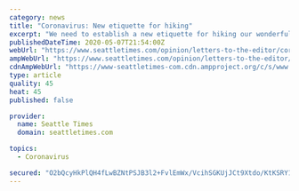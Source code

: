 ```yaml
---
category: news
title: "Coronavirus: New etiquette for hiking"
excerpt: "We need to establish a new etiquette for hiking our wonderful trails this summer. Tuesday was the first day that some outdoor areas reopened, so I decided"
publishedDateTime: 2020-05-07T21:54:00Z
webUrl: "https://www.seattletimes.com/opinion/letters-to-the-editor/coronavirus-new-etiquette-for-hiking/"
ampWebUrl: "https://www.seattletimes.com/opinion/letters-to-the-editor/coronavirus-new-etiquette-for-hiking/?amp=1"
cdnAmpWebUrl: "https://www-seattletimes-com.cdn.ampproject.org/c/s/www.seattletimes.com/opinion/letters-to-the-editor/coronavirus-new-etiquette-for-hiking/?amp=1"
type: article
quality: 45
heat: 45
published: false

provider:
  name: Seattle Times
  domain: seattletimes.com

topics:
  - Coronavirus

secured: "O2bQcyHkPlQH4fLwBZNtPSJB3l2+FvlEmWx/VcihSGKUjJCt9Xtdo/KtKSRY1DH0RRRsBvQ4M3n79f31ArFqf+xEe4QHF8gSp5gOMIlk6vtVvUUD+INYm7dHje0/DAruclxuGkiK6PMIxqwBXV9eQrRzO4SMV/oupNtf+BDOMwegFILTy9l4m4XNt7x4QEhQ6KhEJTdHoCuda5+ek8p195kIxPWNCaJIcCte6cHNNyBjRFCeKoCc9fWUTA0Ffb+4qV4tOLeD/Jf2RVlXjGDGGcJbvrkksvFkxgwE6wY8nbi9/jk39RJHfRoo1ZLxsPuv;j5sOxoCvo8LVRjKL5oNQ4A=="
---
```


